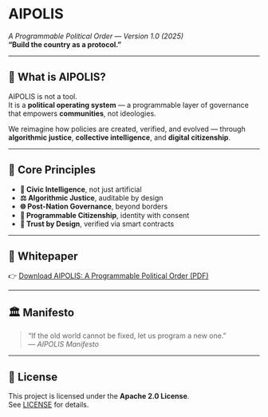 # AIPOLIS  
_A Programmable Political Order — Version 1.0 (2025)_  
**“Build the country as a protocol.”**

---

## 🧠 What is AIPOLIS?

AIPOLIS is not a tool.  
It is a **political operating system** — a programmable layer of governance that empowers **communities**, not ideologies.

We reimagine how policies are created, verified, and evolved — through **algorithmic justice**, **collective intelligence**, and **digital citizenship**.

---

## 🔑 Core Principles

- **🧬 Civic Intelligence**, not just artificial  
- **⚖️ Algorithmic Justice**, auditable by design  
- **🌐 Post-Nation Governance**, beyond borders  
- **📱 Programmable Citizenship**, identity with consent  
- **🤝 Trust by Design**, verified via smart contracts  

---

## 📄 Whitepaper  
👉 [Download AIPOLIS: A Programmable Political Order (PDF)](./AIPOLIS_arXiv_v1.pdf)

---

## 🏛 Manifesto  
> “If the old world cannot be fixed, let us program a new one.”  
> — *AIPOLIS Manifesto*

---

## 📜 License  
This project is licensed under the **Apache 2.0 License**.  
See [LICENSE](./LICENSE) for details.
